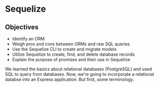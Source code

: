 # Sequelize

## Objectives

* Identify an ORM
* Weigh pros and cons between ORMs and raw SQL queries
* Use the Sequelize CLI to create and migrate models
* Utilize Sequelize to create, find, and delete database records
* Explain the purpose of promises and their use in Sequelize

We learned the basics about relational databases \(PostgreSQL\) and used SQL to query from databases. Now, we're going to incorporate a relational databse into an Express application. But first, some terminology.

